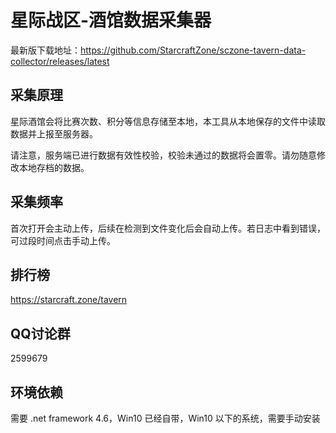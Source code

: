 # 星际战区-酒馆数据采集器

最新版下载地址：https://github.com/StarcraftZone/sczone-tavern-data-collector/releases/latest

## 采集原理
星际酒馆会将比赛次数、积分等信息存储至本地，本工具从本地保存的文件中读取数据并上报至服务器。

请注意，服务端已进行数据有效性校验，校验未通过的数据将会置零。请勿随意修改本地存档的数据。

## 采集频率
首次打开会主动上传，后续在检测到文件变化后会自动上传。若日志中看到错误，可过段时间点击手动上传。

## 排行榜
https://starcraft.zone/tavern

## QQ讨论群
2599679

## 环境依赖
需要 .net framework 4.6，Win10 已经自带，Win10 以下的系统，需要手动安装

